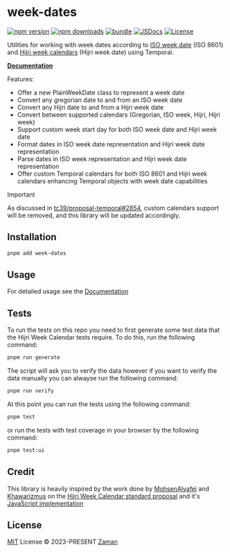 # week-dates

[![npm version][npm-version-src]][npm-version-href]
[![npm downloads][npm-downloads-src]][npm-downloads-href]
[![bundle][bundle-src]][bundle-href]
[![JSDocs][jsdocs-src]][jsdocs-href]
[![License][license-src]][license-href]

Utilities for working with week dates according to [ISO week date](https://en.wikipedia.org/wiki/ISO_week_date) (ISO 8601) and [Hijri week calendars](https://github.com/khawarizmus/hijri-week-calendar-proposal)  (Hijri week date) using Temporal.

[**Documentation**](https://week-dates.netlify.app/)

Features:
- Offer a new PlainWeekDate class to represent a week date
- Convert any gregorian date to and from an ISO week date
- Convert any Hijri date to and from a Hijri week date
- Convert between supported calendars (Gregorian, ISO week, Hijri, Hijri week)
- Support custom week start day for both ISO week date and Hijri week date
- Format dates in ISO week date representation and Hijri week date representation
- Parse dates in ISO week representation and Hijri week date representation
- Offer custom Temporal calendars for both ISO 8601 and Hijri week calendars enhancing Temporal objects with week date capabilities

> [!IMPORTANT]
> As discussed in [tc39/proposal-temporal#2854](https://github.com/tc39/proposal-temporal/issues/2854), custom calendars support will be removed, and this library will be updated accordingly.

## Installation

```bash
pnpm add week-dates
```

## Usage

For detailed usage see the [Documentation](https://week-dates.netlify.app/)

## Tests

To run the tests on this repo you need to first generate some test data that the Hijri Week Calendar tests require. To do this, run the following command:

```bash
pnpm run generate
```

The script will ask you to verify the data however if you want to verify the data manually you can alwayse run the following command:

```bash
pnpm run verify
```
At this point you can run the tests using the following command:

```bash
pnpm test
```

or run the tests with test coverage in your browser by the following command:

```bash
pnpm test:ui
```
## Credit

This library is heavily inspired by the work done by [MohsenAlyafei](https://github.com/MohsenAlyafei) and [Khawarizmus](https://github.com/khawarizmus) on the [Hijri Week Calendar standard proposal](https://github.com/khawarizmus/hijri-week-calendar-proposal) and it's [JavaScript implementation](https://github.com/khawarizmus/hijri-week-calendar)

## License

[MIT](./LICENSE) License © 2023-PRESENT [Zaman](https://github.com/zamanapp)

<!-- Badges -->

[npm-version-src]: https://img.shields.io/npm/v/@zamanapp/week-dates?style=flat&colorA=080f12&colorB=1fa669
[npm-version-href]: https://npmjs.com/package/@zamanapp/week-dates
[npm-downloads-src]: https://img.shields.io/npm/dm/@zamanapp/week-dates?style=flat&colorA=080f12&colorB=1fa669
[npm-downloads-href]: https://npmjs.com/package/@zamanapp/week-dates
[bundle-src]: https://img.shields.io/bundlephobia/minzip/@zamanapp/week-dates?style=flat&colorA=080f12&colorB=1fa669&label=minzip
[bundle-href]: https://bundlephobia.com/result?p=@zamanapp/week-dates
[license-src]: https://img.shields.io/github/license/zamanapp/week-dates.svg?style=flat&colorA=080f12&colorB=1fa669
[license-href]: https://github.com/zamanapp/week-dates/blob/main/LICENSE
[jsdocs-src]: https://img.shields.io/badge/jsdocs-reference-080f12?style=flat&colorA=080f12&colorB=1fa669
[jsdocs-href]: https://www.jsdocs.io/package/@zamanapp/week-dates
